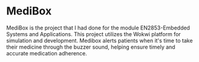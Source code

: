 # MediBox
MediBox is the project that I had done for the module EN2853-Embedded Systems and Applications. This project utilizes the Wokwi platform for simulation and development. Medibox alerts patients when it's time to take their medicine through the buzzer sound, helping ensure timely and accurate medication adherence.
